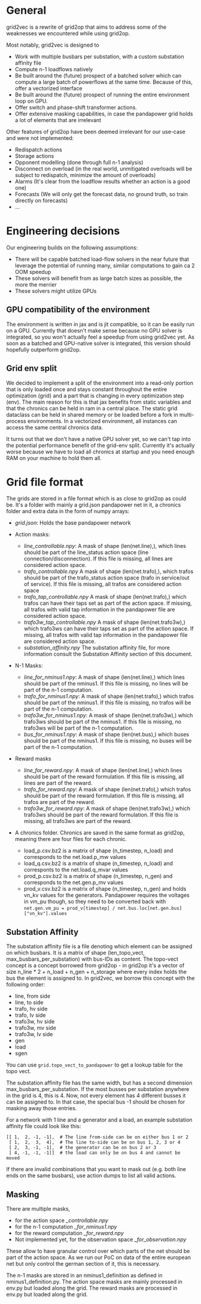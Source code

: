 # General

grid2vec is a rewrite of grid2op that aims to address some of the weaknesses we encountered while using grid2op.

Most notably, grid2vec is designed to
- Work with multiple busbars per substation, with a custom substation affinity file
- Compute n-1 loadflows natively
- Be built around the (future) prospect of a batched solver which can compute a large batch of powerflows at the same time. Because of this, offer a vectorized interface
- Be built around the (future) prospect of running the entire environment loop on GPU.
- Offer switch and phase-shift transformer actions.
- Offer extensive masking capabilities, in case the pandapower grid holds a lot of elements that are irrelevant

Other features of grid2op have been deemed irrelevant for our use-case and were not implemented:
- Redispatch actions
- Storage actions
- Opponent modelling (done through full n-1 analysis)
- Disconnect on overload (in the real world, unmitigated overloads will be subject to redispatch, minimize the amount of overloads)
- Alarms (It's clear from the loadflow results whether an action is a good one)
- Forecasts (We will only get the forecast data, no ground truth, so train directly on forecasts)
- ...

# Engineering decisions

Our engineering builds on the following assumptions:
- There will be capable batched load-flow solvers in the near future that leverage the potential of running many, similar computations to gain ca 2 OOM speedup
- These solvers will benefit from as large batch sizes as possible, the more the merrier
- These solvers might utilize GPUs

## GPU compatibility of the environment

The environment is written in jax and is jit compatible, so it can be easily run on a GPU. Currently that doesn't make sense because no GPU solver is integrated, so you won't actually feel a speedup from using grid2vec yet. As soon as a batched and GPU-native solver is integrated, this version should hopefully outperform grid2op.

## Grid env split

We decided to implement a split of the environment into a read-only portion that is only loaded once and stays constant throughout the entire optimization (grid) and a part that is changing in every optimization step (env). The main reason for this is that jax benefits from static variables and that the chronics can be held in ram in a central place. The static grid dataclass can be held in shared memory or be loaded before a fork in multi-process environments. In a vectorized environment, all instances can access the same central chronics data.

It turns out that we don't have a native GPU solver yet, so we can't tap into the potential performance benefit of the grid-env split. Currently it's actually worse because we have to load all chronics at startup and you need enough RAM on your machine to hold them all.

# Grid file format

The grids are stored in a file format which is as close to grid2op as could be. It's a folder with mainly a grid.json pandapower net in it, a chronics folder and extra data in the form of numpy arrays:

- *grid.json*: Holds the base pandapower network

- Action masks:
    - *line_controllable.npy*: A mask of shape (len(net.line),), which lines should be part of the line_status action space (line connection/disconnection). If this file is missing, all lines are considered action space.
    - *trafo_controllable.npy* A mask of shape (len(net.trafo),), which trafos should be part of the trafo_status action space (trafo in service/out of service). If this file is missing, all trafos are considered action space
    - *trafo_tap_controllable.npy* A mask of shape (len(net.trafo),) which trafos can have their taps set as part of the action space. If missing, all trafos with valid tap information in the pandapower file are considered action space.
    - *trafo3w_tap_controllable.npy* A mask of shape (len(net.trafo3w),) which trafo3ws can have their taps set as part of the action space. If missing, all trafos with valid tap information in the pandapower file are considered action space.
    - *substation_affinity.npy* The substation affinity file, for more information consult the Substation Affinity section of this document.
- N-1 Masks:
    - *line_for_nminus1.npy*: A mask of shape (len(net.line),) which lines should be part of the nminus1. If this file is missing, no lines will be part of the n-1 computation.
    - *trafo_for_nminus1.npy*: A mask of shape (len(net.trafo),) which trafos should be part of the nminus1. If this file is missing, no trafos will be part of the n-1 computation.
    - *trafo3w_for_nminus1.npy*: A mask of shape (len(net.trafo3w),) which trafo3ws should be part of the nminus1. If this file is missing, no trafo3ws will be part of the n-1 computation.
    - *bus_for_nminus1.npy*: A mask of shape (len(net.bus),) which buses should be part of the nminus1. If this file is missing, no buses will be part of the n-1 computation.
- Reward masks
    - *line_for_reward.npy*: A mask of shape (len(net.line),) which lines should be part of the reward formulation. If this file is missing, all lines are part of the reward.
    - *trafo_for_reward.npy*: A mask of shape (len(net.trafo),) which trafos should be part of the reward formulation. If this file is missing, all trafos are part of the reward.
    - *trafo3w_for_reward.npy*: A mask of shape (len(net.trafo3w),) which trafo3ws should be part of the reward formulation. If this file is missing, all trafo3ws are part of the reward.
- A chronics folder. Chronics are saved in the same format as grid2op, meaning there are four files for each chronic. 
    - load_p.csv.bz2 is a matrix of shape (n_timestep, n_load) and corresponds to the net.load.p_mw values
    - load_q.csv.bz2 is a matrix of shape (n_timestep, n_load) and corresponts to the net.load.q_mvar values
    - prod_p.csv.bz2 is a matrix of shape (n_timestep, n_gen) and corresponds to the net.gen.p_mv values
    - prod_v.csv.bz2 is a matrix of shape (n_timestep, n_gen) and holds vn_kv values for the generators. Pandapower requires the voltages in vm_pu though, so they need to be converted back with `net.gen.vm_pu = prod_v[timestep] / net.bus.loc[net.gen.bus]["vn_kv"].values`


## Substation Affinity

The substation affinity file is a file denoting which element can be assigned on which busbars. It is a matrix of shape (len_topo_vect, max_busbars_per_substation) with bus-IDs as content. The topo-vect concept is a concept borrowed from grid2op - in grid2op it's a vector of size n_line * 2 + n_load + n_gen + n_storage where every index holds the bus the element is assigned to. In grid2vec, we borrow this concept with the following order:

- line, from side
- line, to side
- trafo, hv side
- trafo, lv side
- trafo3w, hv side
- trafo3w, mv side
- trafo3w, lv side
- gen
- load
- sgen

You can use `grid.topo_vect_to_pandapower` to get a lookup table for the topo vect.

The substation affinity file has the same width, but has a second dimension max_busbars_per_substation. If the most busses per substation anywhere in the grid is 4, this is 4. Now, not every element has 4 different busses it can be assigned to. In that case, the special bus -1 should be chosen for masking away those entries.

For a network with 1 line and a generator and a load, an example substation affinity file could look like this:
```
[[ 1,  2, -1, -1],  # The line from-side can be on either bus 1 or 2
 [ 1,  2,  3,  4],  # The line to-side can be on bus 1, 2, 3 or 4
 [ 2,  3, -1, -1],  # the generator can be on bus 2 or 3
 [ 4, -1, -1, -1]]  # the load can only be on bus 4 and cannot be moved
```

If there are invalid combinations that you want to mask out (e.g. both line ends on the same busbars), use action dumps to list all valid actions.

## Masking

There are multiple masks, 
- for the action space *<element>_controllable.npy*
- for the n-1 computation *<element>_for_nminus1.npy*
- for the reward computation *<element>_for_reward.npy*
- Not implemented yet, for the observation space *<element>_for_observation.npy*

These allow to have granular control over which parts of the net should be part of the action space. As we run our PoC on data of the entire european net but only control the german section of it, this is necessary.

The n-1 masks are stored in an nminus1_definition as defined in nminus1_definition.py. The action space masks are mainly processed in env.py but loaded along the grid. The reward masks are processed in env.py but loaded along the grid.